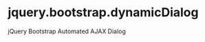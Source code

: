 jquery.bootstrap.dynamicDialog
==============================

jQuery Bootstrap Automated AJAX Dialog

